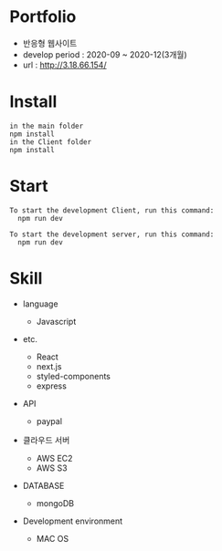 # Portfolio	
- 반응형 웹사이트
- develop period : 2020-09 ~ 2020-12(3개월)
- url : http://3.18.66.154/
# Install
  ```
  in the main folder
  npm install
  in the Client folder
  npm install
  ```
  
  # Start
  ```
  To start the development Client, run this command:
    npm run dev
    
  To start the development server, run this command:
    npm run dev
  ```
 # Skill
- language
  - Javascript
  
 - etc. 
   - React
   - next.js
   - styled-components
   - express

 - API
    - paypal
    
- 클라우드 서버
   - AWS EC2
   - AWS S3
   
- DATABASE 
  - mongoDB 
  
- Development environment
  - MAC OS
